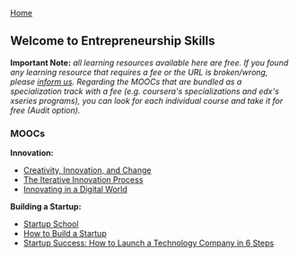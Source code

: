 [Home](index.md)
## Welcome to Entrepreneurship Skills

**Important Note:** *all learning resources available here are free. If you found any learning resource that requires a fee or the URL is broken/wrong, please [inform us](https://github.com/ayshahrah/seg/issues). Regarding the MOOCs that are bundled as a specialization track with a fee (e.g. coursera's specializations and edx's xseries programs), you can look for each individual course and take it for free (Audit option).*

### MOOCs

**Innovation:**

- [Creativity, Innovation, and Change](https://www.coursera.org/learn/creativity-innovation)
- [The Iterative Innovation Process](https://www.edx.org/course/the-iterative-innovation-process)
- [Innovating in a Digital World](https://www.coursera.org/learn/innovating-digital-world)

**Building a Startup:**

- [Startup School](https://www.startupschool.org/)
- [How to Build a Startup](https://www.udacity.com/course/how-to-build-a-startup--ep245)
- [Startup Success: How to Launch a Technology Company in 6 Steps](https://www.edx.org/course/startup-success-how-to-launch-a-technology-company)
